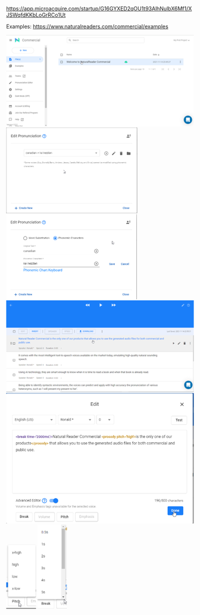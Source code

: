 https://app.microacquire.com/startup/G16GYXED2qOU1t93AlhNulbX6Mf1/XJSWqfdKKbLoGrRCo1Ut

Examples:
https://www.naturalreaders.com/commercial/examples

<img src="TextToAudioConversion.assets/image-20211114235513333.png" alt="image-20211114235513333" style="zoom:67%;" />

<img src="TextToAudioConversion.assets/image-20211114235432842.png" alt="image-20211114235432842" style="zoom:50%;" />

<img src="TextToAudioConversion.assets/image-20211114235407342.png" alt="image-20211114235407342" style="zoom: 50%;" />

<img src="TextToAudioConversion.assets/image-20211114235553471.png" alt="image-20211114235553471" style="zoom:67%;" />



<img src="TextToAudioConversion.assets/image-20211114235646497.png" alt="image-20211114235646497" style="zoom:67%;" />

<img src="TextToAudioConversion.assets/image-20211114235727454.png" alt="image-20211114235727454" style="zoom:67%;" />

<img src="TextToAudioConversion.assets/image-20211114235758182.png" alt="image-20211114235758182" style="zoom:67%;" />

